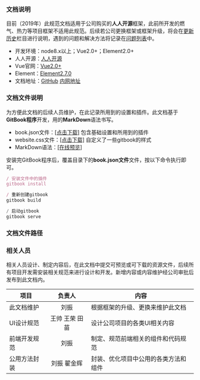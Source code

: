 ### 文档说明

目前（2019年）此规范文档适用于公司购买的**人人开源**框架，此前所开发的燃气、热力等项目框架不适用此规范。后续若公司更换框架或框架升级，将会在[更新历史]()栏目进行说明，遇到的问题和解决方法将记录在[问题列表]()中。

* 开发环境：node8.x以上；Vue2.0+；Element2.0+
* 人人开源：[人人开源](https://www.renren.io/guide#fornt "人人开源前端部署")
* Vue官网：[Vue2.0+](https://cn.vuejs.org/ "Vue2.0+")
* Element：[Element2.7.0](http://element-cn.eleme.io/#/zh-CN/component/installation "Element")
* 文档地址：[GitHub](https://github.com/hiwebliu/DevDoc_PC)  [内网地址](http://192.168.0.84:4000/)

### 文档文件说明

为方便此文档的后续人员维护，在此记录所用到的设置和插件。此文档基于**GitBook程序**开发，用的**MarkDown**语法书写。

* book.json文件：[[点击下载]](http://192.168.0.80:81/zentao/file-download-20465.html?zentaosid=hih7j7ccepof1j158g1k5gsi00) 包含基础设置和所用到的插件
* website.css文件：[[点击下载]](http://192.168.0.80:81/zentao/file-download-20486.html?zentaosid=70pir8dsskmdaecrcjph96irb6) 自定义了一些gitbook的样式
* MarkDown语法：[[在线预览]](http://caibaojian.com/gitbook/format/markdown.html)

安装完GitBook程序后，覆盖目录下的**book.json文件**文件，按以下命令执行即可。

```javascript
/ 安装文件中的插件
gitbook install 

/ 重新创建gitbook
gitbook build

/ 启动gitbook
gitbook serve

```

### 文档文件路径




### 相关人员

<p>相关人员设计、制定内容后，在此文档中提交可预览或可下载的资源文件，后续所有项目开发需安装相关规范来进行设计和开发。新增内容或内容维护经公司审批后发布到此文档内。</p>

| 项目          | 负责人           | 内容  |
| ------------- |:-------------:| -----|
| 此文档维护      | 刘振           | 根据框架的升级、更换来维护此文档 |
| UI设计规范      | 王帅 王荣 田苗     |   设计公司项目的各类UI相关内容 |
| 前端开发规范     | 刘振           |   制定、规范前端相关的组件和代码规范 |
| 公用方法封装     | 刘振 翟金辉     |   封装、优化项目中公用的各类方法和组件 |


